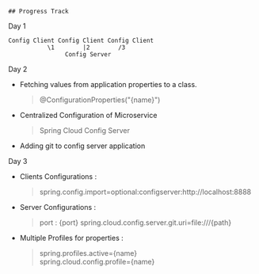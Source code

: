     ## Progress Track

Day 1
```
Config Client Config Client Config Client
           \1        |2        /3
                Config Server
```

Day 2
- Fetching values from application properties to a class.
    > @ConfigurationProperties("{name}")

- Centralized Configuration of Microservice
    > Spring Cloud Config Server

- Adding git to config server application

Day 3
- Clients Configurations : 
    > spring.config.import=optional:configserver:http://localhost:8888

- Server Configurations : 
    > port : {port}
    > spring.cloud.config.server.git.uri=file:///{path}

- Multiple Profiles for properties : 
    > spring.profiles.active={name} <br> spring.cloud.config.profile={name}
    

